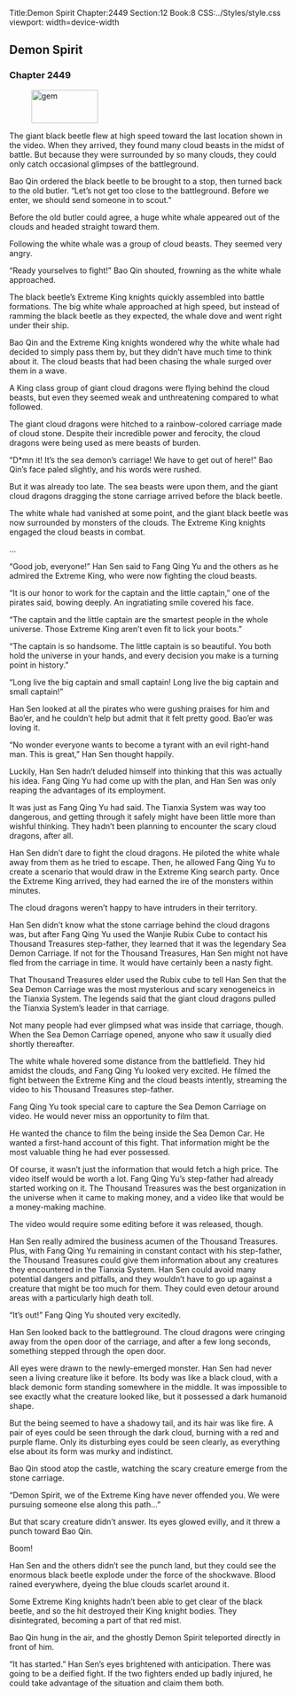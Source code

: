 Title:Demon Spirit 
Chapter:2449 
Section:12 
Book:8 
CSS:../Styles/style.css 
viewport: width=device-width
  
## Demon Spirit
### Chapter 2449
  
<figure>
	<img src="../Images/gem.gif" alt="gem" id="gem" width="120" height="60" />
</figure>
  

  
The giant black beetle flew at high speed toward the last location shown in the video. When they arrived, they found many cloud beasts in the midst of battle. But because they were surrounded by so many clouds, they could only catch occasional glimpses of the battleground.

Bao Qin ordered the black beetle to be brought to a stop, then turned back to the old butler. “Let’s not get too close to the battleground. Before we enter, we should send someone in to scout.”

Before the old butler could agree, a huge white whale appeared out of the clouds and headed straight toward them.

Following the white whale was a group of cloud beasts. They seemed very angry.

“Ready yourselves to fight!” Bao Qin shouted, frowning as the white whale approached.

The black beetle’s Extreme King knights quickly assembled into battle formations. The big white whale approached at high speed, but instead of ramming the black beetle as they expected, the whale dove and went right under their ship.

Bao Qin and the Extreme King knights wondered why the white whale had decided to simply pass them by, but they didn’t have much time to think about it. The cloud beasts that had been chasing the whale surged over them in a wave.

A King class group of giant cloud dragons were flying behind the cloud beasts, but even they seemed weak and unthreatening compared to what followed.

The giant cloud dragons were hitched to a rainbow-colored carriage made of cloud stone. Despite their incredible power and ferocity, the cloud dragons were being used as mere beasts of burden.

“D*mn it! It’s the sea demon’s carriage! We have to get out of here!” Bao Qin’s face paled slightly, and his words were rushed.

But it was already too late. The sea beasts were upon them, and the giant cloud dragons dragging the stone carriage arrived before the black beetle.

The white whale had vanished at some point, and the giant black beetle was now surrounded by monsters of the clouds. The Extreme King knights engaged the cloud beasts in combat.

…

“Good job, everyone!” Han Sen said to Fang Qing Yu and the others as he admired the Extreme King, who were now fighting the cloud beasts.

“It is our honor to work for the captain and the little captain,” one of the pirates said, bowing deeply. An ingratiating smile covered his face.

“The captain and the little captain are the smartest people in the whole universe. Those Extreme King aren’t even fit to lick your boots.”

“The captain is so handsome. The little captain is so beautiful. You both hold the universe in your hands, and every decision you make is a turning point in history.”

“Long live the big captain and small captain! Long live the big captain and small captain!”

Han Sen looked at all the pirates who were gushing praises for him and Bao’er, and he couldn’t help but admit that it felt pretty good. Bao’er was loving it.

“No wonder everyone wants to become a tyrant with an evil right-hand man. This is great,” Han Sen thought happily.

Luckily, Han Sen hadn’t deluded himself into thinking that this was actually his idea. Fang Qing Yu had come up with the plan, and Han Sen was only reaping the advantages of its employment.

It was just as Fang Qing Yu had said. The Tianxia System was way too dangerous, and getting through it safely might have been little more than wishful thinking. They hadn’t been planning to encounter the scary cloud dragons, after all.

Han Sen didn’t dare to fight the cloud dragons. He piloted the white whale away from them as he tried to escape. Then, he allowed Fang Qing Yu to create a scenario that would draw in the Extreme King search party. Once the Extreme King arrived, they had earned the ire of the monsters within minutes.

The cloud dragons weren’t happy to have intruders in their territory.

Han Sen didn’t know what the stone carriage behind the cloud dragons was, but after Fang Qing Yu used the Wanjie Rubix Cube to contact his Thousand Treasures step-father, they learned that it was the legendary Sea Demon Carriage. If not for the Thousand Treasures, Han Sen might not have fled from the carriage in time. It would have certainly been a nasty fight.

That Thousand Treasures elder used the Rubix cube to tell Han Sen that the Sea Demon Carriage was the most mysterious and scary xenogeneics in the Tianxia System. The legends said that the giant cloud dragons pulled the Tianxia System’s leader in that carriage.

Not many people had ever glimpsed what was inside that carriage, though. When the Sea Demon Carriage opened, anyone who saw it usually died shortly thereafter.

The white whale hovered some distance from the battlefield. They hid amidst the clouds, and Fang Qing Yu looked very excited. He filmed the fight between the Extreme King and the cloud beasts intently, streaming the video to his Thousand Treasures step-father.

Fang Qing Yu took special care to capture the Sea Demon Carriage on video. He would never miss an opportunity to film that.

He wanted the chance to film the being inside the Sea Demon Car. He wanted a first-hand account of this fight. That information might be the most valuable thing he had ever possessed.

Of course, it wasn’t just the information that would fetch a high price. The video itself would be worth a lot. Fang Qing Yu’s step-father had already started working on it. The Thousand Treasures was the best organization in the universe when it came to making money, and a video like that would be a money-making machine.

The video would require some editing before it was released, though.

Han Sen really admired the business acumen of the Thousand Treasures. Plus, with Fang Qing Yu remaining in constant contact with his step-father, the Thousand Treasures could give them information about any creatures they encountered in the Tianxia System. Han Sen could avoid many potential dangers and pitfalls, and they wouldn’t have to go up against a creature that might be too much for them. They could even detour around areas with a particularly high death toll.

“It’s out!” Fang Qing Yu shouted very excitedly.

Han Sen looked back to the battleground. The cloud dragons were cringing away from the open door of the carriage, and after a few long seconds, something stepped through the open door.

All eyes were drawn to the newly-emerged monster. Han Sen had never seen a living creature like it before. Its body was like a black cloud, with a black demonic form standing somewhere in the middle. It was impossible to see exactly what the creature looked like, but it possessed a dark humanoid shape.

But the being seemed to have a shadowy tail, and its hair was like fire. A pair of eyes could be seen through the dark cloud, burning with a red and purple flame. Only its disturbing eyes could be seen clearly, as everything else about its form was murky and indistinct.

Bao Qin stood atop the castle, watching the scary creature emerge from the stone carriage.

“Demon Spirit, we of the Extreme King have never offended you. We were pursuing someone else along this path…”

But that scary creature didn’t answer. Its eyes glowed evilly, and it threw a punch toward Bao Qin.

Boom!

Han Sen and the others didn’t see the punch land, but they could see the enormous black beetle explode under the force of the shockwave. Blood rained everywhere, dyeing the blue clouds scarlet around it.

Some Extreme King knights hadn’t been able to get clear of the black beetle, and so the hit destroyed their King knight bodies. They disintegrated, becoming a part of that red mist.

Bao Qin hung in the air, and the ghostly Demon Spirit teleported directly in front of him.

“It has started.” Han Sen’s eyes brightened with anticipation. There was going to be a deified fight. If the two fighters ended up badly injured, he could take advantage of the situation and claim them both.